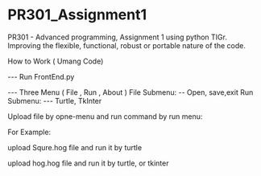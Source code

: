 # PR301_Assignment1
PR301 - Advanced programming,  Assignment 1 using python TIGr. Improving the flexible, functional, robust or portable nature of the code. 

How to Work ( Umang Code)


 --- Run FrontEnd.py
 
 
 --- Three Menu ( File , Run , About )
      File Submenu: -- Open, save,exit
      Run Submenu: --- Turtle, TkInter
      
Upload file by opne-menu and run command by run menu: 


For Example: 

upload Squre.hog file and run it by turtle


upload hog.hog file and run it by turtle, or tkinter
